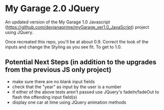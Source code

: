 My Garage 2.0 JQuery
====================

An updated version of the My Garage 1.0 Javascript (https://github.com/devjanaprime/myGarage_ver1.0_JavaScript) project using JQuery.

Once recreated this repo, you'll be at about 0.9. Correct the look of the inputs and change the Styling as you see fit. To get to 1.0.

Potential Next Steps (in addition to the upgrades from the previous JS only project)
----------------------------------------
* make sure there are no blank input fields
* check that the "year" as input by the user is a number
* if either of the above tests aren't passed use JQuery's fadeIn/fadeOut to flash the offending input field(s)
* display one car at time using JQuery animation methods
